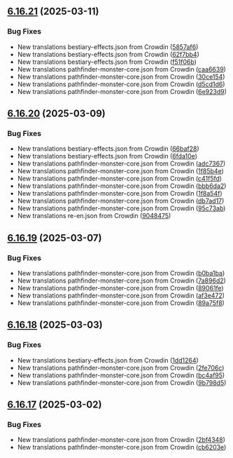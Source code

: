 ## [6.16.21](https://github.com/allnnde/pf2e-esp-translation/compare/v6.16.20...v6.16.21) (2025-03-11)


### Bug Fixes

* New translations bestiary-effects.json from Crowdin ([5857af6](https://github.com/allnnde/pf2e-esp-translation/commit/5857af6d399ff6c258d1ef1acb5c515eebd5dae2))
* New translations bestiary-effects.json from Crowdin ([62f7bb4](https://github.com/allnnde/pf2e-esp-translation/commit/62f7bb4702703c7ed460cb11cb33b89512c91de1))
* New translations bestiary-effects.json from Crowdin ([f51f06b](https://github.com/allnnde/pf2e-esp-translation/commit/f51f06be735a7ec86ee494c296e816bfca62de64))
* New translations pathfinder-monster-core.json from Crowdin ([caa6639](https://github.com/allnnde/pf2e-esp-translation/commit/caa6639932c052d8a9018ff514cb253410f67094))
* New translations pathfinder-monster-core.json from Crowdin ([30ce154](https://github.com/allnnde/pf2e-esp-translation/commit/30ce154f3081dec82c840ee780a1dfccbbe3d771))
* New translations pathfinder-monster-core.json from Crowdin ([d5cd1d6](https://github.com/allnnde/pf2e-esp-translation/commit/d5cd1d6169d13a55b82951e01e48af7ebec727a8))
* New translations pathfinder-monster-core.json from Crowdin ([6e923d9](https://github.com/allnnde/pf2e-esp-translation/commit/6e923d9246e74ffd3db01a9fe06aaab702956267))



## [6.16.20](https://github.com/allnnde/pf2e-esp-translation/compare/v6.16.19...v6.16.20) (2025-03-09)


### Bug Fixes

* New translations bestiary-effects.json from Crowdin ([66baf28](https://github.com/allnnde/pf2e-esp-translation/commit/66baf284508bc1c25b5934184a13f75a07d97a6c))
* New translations bestiary-effects.json from Crowdin ([6fda10e](https://github.com/allnnde/pf2e-esp-translation/commit/6fda10eaf73e553cf14473847b64fce5e7c7c500))
* New translations pathfinder-monster-core.json from Crowdin ([adc7367](https://github.com/allnnde/pf2e-esp-translation/commit/adc7367912d9844e16c02e9e62ee130ee03f940e))
* New translations pathfinder-monster-core.json from Crowdin ([1f85b4e](https://github.com/allnnde/pf2e-esp-translation/commit/1f85b4e7d0990feceec4f8e24d2b063dada4c01b))
* New translations pathfinder-monster-core.json from Crowdin ([c41f5fd](https://github.com/allnnde/pf2e-esp-translation/commit/c41f5fdc6e4d077297647657be1b1232874535ca))
* New translations pathfinder-monster-core.json from Crowdin ([bbb6da2](https://github.com/allnnde/pf2e-esp-translation/commit/bbb6da27942320501c63ea5fb91f24b30899f1b5))
* New translations pathfinder-monster-core.json from Crowdin ([1f8a54f](https://github.com/allnnde/pf2e-esp-translation/commit/1f8a54f1309cc7da95d2e2997c9d2a94b6d66c89))
* New translations pathfinder-monster-core.json from Crowdin ([db7ad17](https://github.com/allnnde/pf2e-esp-translation/commit/db7ad1722f5482f029b2b5f484baf1e5a64dfe69))
* New translations pathfinder-monster-core.json from Crowdin ([95c73ab](https://github.com/allnnde/pf2e-esp-translation/commit/95c73ab3751d40f95ea61e6aac29d415426f42ce))
* New translations re-en.json from Crowdin ([9048475](https://github.com/allnnde/pf2e-esp-translation/commit/9048475e5d1eda31d19e7aad575b4cc9da1b2018))



## [6.16.19](https://github.com/allnnde/pf2e-esp-translation/compare/v6.16.18...v6.16.19) (2025-03-07)


### Bug Fixes

* New translations pathfinder-monster-core.json from Crowdin ([b0ba1ba](https://github.com/allnnde/pf2e-esp-translation/commit/b0ba1baafc850942efb708bb6364ee8ad0f9d3a9))
* New translations pathfinder-monster-core.json from Crowdin ([7a896d2](https://github.com/allnnde/pf2e-esp-translation/commit/7a896d28f419e504c9122e4d5e8cf950756a7310))
* New translations pathfinder-monster-core.json from Crowdin ([89061fe](https://github.com/allnnde/pf2e-esp-translation/commit/89061fecbca34e6520d0eb0c3c572b3ff48a4be3))
* New translations pathfinder-monster-core.json from Crowdin ([af3e472](https://github.com/allnnde/pf2e-esp-translation/commit/af3e47223e1930f30f7ca4579d9c932cbfd867a5))
* New translations pathfinder-monster-core.json from Crowdin ([89a75f8](https://github.com/allnnde/pf2e-esp-translation/commit/89a75f8ce84a82d02bd796100b4edaa3188fb47a))



## [6.16.18](https://github.com/allnnde/pf2e-esp-translation/compare/v6.16.17...v6.16.18) (2025-03-03)


### Bug Fixes

* New translations bestiary-effects.json from Crowdin ([1dd1264](https://github.com/allnnde/pf2e-esp-translation/commit/1dd1264dc5be49b216ff7f0fd74f6c440e785c0b))
* New translations pathfinder-monster-core.json from Crowdin ([2fe706c](https://github.com/allnnde/pf2e-esp-translation/commit/2fe706c3337cc6fe06434bcd66f240a636889a64))
* New translations pathfinder-monster-core.json from Crowdin ([bc4af95](https://github.com/allnnde/pf2e-esp-translation/commit/bc4af9521f4ddc1cdb52e4f0c2a52064b89aa218))
* New translations pathfinder-monster-core.json from Crowdin ([9b798d5](https://github.com/allnnde/pf2e-esp-translation/commit/9b798d5846b339778f7f42278330629df3973998))



## [6.16.17](https://github.com/allnnde/pf2e-esp-translation/compare/v6.16.16...v6.16.17) (2025-03-02)


### Bug Fixes

* New translations pathfinder-monster-core.json from Crowdin ([2bf4348](https://github.com/allnnde/pf2e-esp-translation/commit/2bf434814b0cc5bff0534e3de0ef91948727b09e))
* New translations pathfinder-monster-core.json from Crowdin ([cb6203e](https://github.com/allnnde/pf2e-esp-translation/commit/cb6203e86fe531e0c5c1e1e74011d0b2395d5a35))



